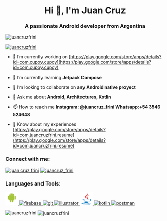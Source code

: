<h1 align="center">Hi 👋, I'm Juan Cruz</h1>
<h3 align="center">A passionate Android developer from Argentina</h3>

<p align="left"> <img src="https://komarev.com/ghpvc/?username=juancruzfrini&label=Profile%20views&color=0e75b6&style=flat" alt="juancruzfrini" /> </p>

<p align="left"> <a href="https://github.com/ryo-ma/github-profile-trophy"><img src="https://github-profile-trophy.vercel.app/?username=juancruzfrini" alt="juancruzfrini" /></a> </p>

- 🔭 I’m currently working on [https://play.google.com/store/apps/details?id=com.cupoy.cupoy](https://play.google.com/store/apps/details?id=com.cupoy.cupoy)

- 🌱 I’m currently learning **Jetpack Compose**

- 👯 I’m looking to collaborate on **any Android native proyect**

- 💬 Ask me about **Android, Architectures, Kotlin**

- 📫 How to reach me **Instagram: @juancruz_frini Whatsapp:+54 3546 524648**

- 📄 Know about my experiences [https://play.google.com/store/apps/details?id=com.juancruzfrini.resume](https://play.google.com/store/apps/details?id=com.juancruzfrini.resume)

<h3 align="left">Connect with me:</h3>
<p align="left">
<a href="https://linkedin.com/in/juan cruz frini" target="blank"><img align="center" src="https://raw.githubusercontent.com/rahuldkjain/github-profile-readme-generator/master/src/images/icons/Social/linked-in-alt.svg" alt="juan cruz frini" height="30" width="40" /></a>
<a href="https://instagram.com/juancruz_frini" target="blank"><img align="center" src="https://raw.githubusercontent.com/rahuldkjain/github-profile-readme-generator/master/src/images/icons/Social/instagram.svg" alt="juancruz_frini" height="30" width="40" /></a>
</p>

<h3 align="left">Languages and Tools:</h3>
<p align="left"> <a href="https://developer.android.com" target="_blank" rel="noreferrer"> <img src="https://raw.githubusercontent.com/devicons/devicon/master/icons/android/android-original-wordmark.svg" alt="android" width="40" height="40"/> </a> <a href="https://firebase.google.com/" target="_blank" rel="noreferrer"> <img src="https://www.vectorlogo.zone/logos/firebase/firebase-icon.svg" alt="firebase" width="40" height="40"/> </a> <a href="https://git-scm.com/" target="_blank" rel="noreferrer"> <img src="https://www.vectorlogo.zone/logos/git-scm/git-scm-icon.svg" alt="git" width="40" height="40"/> </a> <a href="https://www.adobe.com/in/products/illustrator.html" target="_blank" rel="noreferrer"> <img src="https://www.vectorlogo.zone/logos/adobe_illustrator/adobe_illustrator-icon.svg" alt="illustrator" width="40" height="40"/> </a> <a href="https://www.java.com" target="_blank" rel="noreferrer"> <img src="https://raw.githubusercontent.com/devicons/devicon/master/icons/java/java-original.svg" alt="java" width="40" height="40"/> </a> <a href="https://kotlinlang.org" target="_blank" rel="noreferrer"> <img src="https://www.vectorlogo.zone/logos/kotlinlang/kotlinlang-icon.svg" alt="kotlin" width="40" height="40"/> </a> <a href="https://postman.com" target="_blank" rel="noreferrer"> <img src="https://www.vectorlogo.zone/logos/getpostman/getpostman-icon.svg" alt="postman" width="40" height="40"/> </a> </p>

<p><img align="left" src="https://github-readme-stats.vercel.app/api/top-langs?username=juancruzfrini&show_icons=true&locale=en&layout=compact" alt="juancruzfrini" /></p>

<p>&nbsp;<img align="center" src="https://github-readme-stats.vercel.app/api?username=juancruzfrini&show_icons=true&locale=en" alt="juancruzfrini" /></p>
